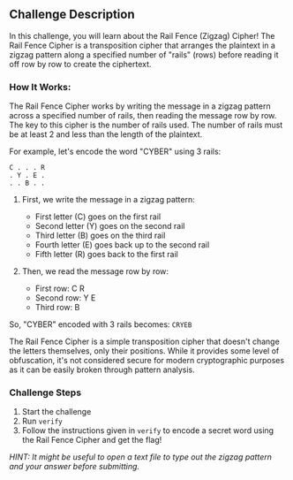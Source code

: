 ## Challenge Description
In this challenge, you will learn about the Rail Fence (Zigzag) Cipher! The Rail Fence Cipher is a transposition cipher that arranges the plaintext in a zigzag pattern along a specified number of "rails" (rows) before reading it off row by row to create the ciphertext.

### How It Works:

The Rail Fence Cipher works by writing the message in a zigzag pattern across a specified number of rails, then reading the message row by row. The key to this cipher is the number of rails used. The number of rails must be at least 2 and less than the length of the plaintext.

For example, let's encode the word "CYBER" using 3 rails:

```
C . . . R
. Y . E .
. . B . .
```

1. First, we write the message in a zigzag pattern:
   - First letter (C) goes on the first rail
   - Second letter (Y) goes on the second rail
   - Third letter (B) goes on the third rail
   - Fourth letter (E) goes back up to the second rail
   - Fifth letter (R) goes back to the first rail

2. Then, we read the message row by row:
   - First row: C R
   - Second row: Y E
   - Third row: B

So, "CYBER" encoded with 3 rails becomes: `CRYEB`

The Rail Fence Cipher is a simple transposition cipher that doesn't change the letters themselves, only their positions. While it provides some level of obfuscation, it's not considered secure for modern cryptographic purposes as it can be easily broken through pattern analysis.

### Challenge Steps
1. Start the challenge
2. Run `verify`
3. Follow the instructions given in `verify` to encode a secret word using the Rail Fence Cipher and get the flag!

*HINT: It might be useful to open a text file to type out the zigzag pattern and your answer before submitting.*